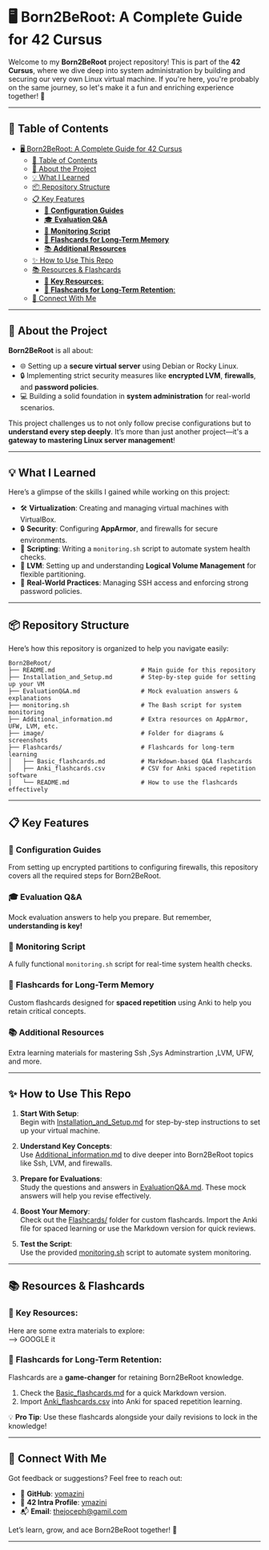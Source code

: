 
# 🖥️ Born2BeRoot: A Complete Guide for 42 Cursus  

Welcome to my **Born2BeRoot** project repository! This is part of the **42 Cursus**, where we dive deep into system administration by building and securing our very own Linux virtual machine. If you're here, you're probably on the same journey, so let's make it a fun and enriching experience together! 🚀  

---

## 📑 Table of Contents  
- [🖥️ Born2BeRoot: A Complete Guide for 42 Cursus](#️-born2beroot-a-complete-guide-for-42-cursus)
	- [📑 Table of Contents](#-table-of-contents)
	- [🎯 About the Project](#-about-the-project)
	- [💡 What I Learned](#-what-i-learned)
	- [📦 Repository Structure](#-repository-structure)
	- [📋 Key Features](#-key-features)
		- [🔧 **Configuration Guides**](#-configuration-guides)
		- [🎓 **Evaluation Q\&A**](#-evaluation-qa)
		- [💾 **Monitoring Script**](#-monitoring-script)
		- [🧠 **Flashcards for Long-Term Memory**](#-flashcards-for-long-term-memory)
		- [📚 **Additional Resources**](#-additional-resources)
	- [✨ How to Use This Repo](#-how-to-use-this-repo)
	- [📚 Resources \& Flashcards](#-resources--flashcards)
		- [📖 **Key Resources**:](#-key-resources)
		- [🧠 **Flashcards for Long-Term Retention**:](#-flashcards-for-long-term-retention)
	- [🔗 Connect With Me](#-connect-with-me)

---

## 🎯 About the Project  

**Born2BeRoot** is all about:  
- 🌐 Setting up a **secure virtual server** using Debian or Rocky Linux.  
- 🔒 Implementing strict security measures like **encrypted LVM**, **firewalls**, and **password policies**.  
- 💻 Building a solid foundation in **system administration** for real-world scenarios.  

This project challenges us to not only follow precise configurations but to **understand every step deeply**. It’s more than just another project—it's a **gateway to mastering Linux server management**!  

---

## 💡 What I Learned  
Here’s a glimpse of the skills I gained while working on this project:  
- 🛠️ **Virtualization**: Creating and managing virtual machines with VirtualBox.  
- 🔒 **Security**: Configuring **AppArmor**, and firewalls for secure environments.  
- 📜 **Scripting**: Writing a `monitoring.sh` script to automate system health checks.  
- 🧩 **LVM**: Setting up and understanding **Logical Volume Management** for flexible partitioning.  
- 🚀 **Real-World Practices**: Managing SSH access and enforcing strong password policies.  

---

## 📦 Repository Structure  
Here’s how this repository is organized to help you navigate easily:  

```plaintext
Born2BeRoot/
├── README.md                        # Main guide for this repository  
├── Installation_and_Setup.md        # Step-by-step guide for setting up your VM  
├── EvaluationQ&A.md                 # Mock evaluation answers & explanations  
├── monitoring.sh                    # The Bash script for system monitoring  
├── Additional_information.md        # Extra resources on AppArmor, UFW, LVM, etc.  
├── image/                           # Folder for diagrams & screenshots  
├── Flashcards/                      # Flashcards for long-term learning  
│   ├── Basic_flashcards.md          # Markdown-based Q&A flashcards  
│   ├── Anki_flashcards.csv          # CSV for Anki spaced repetition software  
│   └── README.md                    # How to use the flashcards effectively  
```  

---

## 📋 Key Features  

### 🔧 **Configuration Guides**  
From setting up encrypted partitions to configuring firewalls, this repository covers all the required steps for Born2BeRoot.  

### 🎓 **Evaluation Q&A**  
Mock evaluation answers to help you prepare. But remember, **understanding is key!**  

### 💾 **Monitoring Script**  
A fully functional `monitoring.sh` script for real-time system health checks.  

### 🧠 **Flashcards for Long-Term Memory**  
Custom flashcards designed for **spaced repetition** using Anki to help you retain critical concepts.  

### 📚 **Additional Resources**  
Extra learning materials for mastering Ssh ,Sys Adminstrartion ,LVM, UFW, and more.  

---

## ✨ How to Use This Repo  

1. **Start With Setup**:  
   Begin with [Installation_and_Setup.md](./Installation_and_Setup.md) for step-by-step instructions to set up your virtual machine.  

2. **Understand Key Concepts**:  
   Use [Additional_information.md](./Additional_information.md) to dive deeper into Born2BeRoot topics like Ssh, LVM, and firewalls.  

3. **Prepare for Evaluations**:  
   Study the questions and answers in [EvaluationQ&A.md](./EvaluationQ&A.md). These mock answers will help you revise effectively.  

4. **Boost Your Memory**:  
   Check out the [Flashcards/](./Flashcards/) folder for custom flashcards. Import the Anki file for spaced learning or use the Markdown version for quick reviews.  

5. **Test the Script**:  
   Use the provided [monitoring.sh](./monitoring.sh) script to automate system monitoring.  

---

## 📚 Resources & Flashcards  

### 📖 **Key Resources**:  
Here are some extra materials to explore:  
	--> GOOGLE it
### 🧠 **Flashcards for Long-Term Retention**:  
Flashcards are a **game-changer** for retaining Born2BeRoot knowledge.  
1. Check the [Basic_flashcards.md](./Flashcards/Basic_flashcards.md) for a quick Markdown version.  
2. Import [Anki_flashcards.csv](./Flashcards/Anki_flashcards.csv) into Anki for spaced repetition learning.  

💡 **Pro Tip**: Use these flashcards alongside your daily revisions to lock in the knowledge!  

---

## 🔗 Connect With Me  

Got feedback or suggestions? Feel free to reach out:  
- 🐙 **GitHub**: [yomazini](https://github.com/yomazini)  
- 🏫 **42 Intra Profile**: [ymazini](https://profile.intra.42.fr/users/ymazini) 
- 📬 **Email**: [thejoceph@gamil.com](mailto:thejoceph@gamil.com)  

Let’s learn, grow, and ace Born2BeRoot together! 🚀  

---
